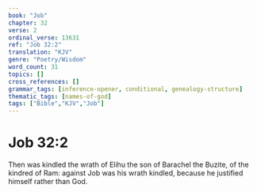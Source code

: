 ```yaml
---
book: "Job"
chapter: 32
verse: 2
ordinal_verse: 13631
ref: "Job 32:2"
translation: "KJV"
genre: "Poetry/Wisdom"
word_count: 31
topics: []
cross_references: []
grammar_tags: [inference-opener, conditional, genealogy-structure]
thematic_tags: [names-of-god]
tags: ["Bible","KJV","Job"]
---
```


# Job 32:2

Then was kindled the wrath of Elihu the son of Barachel the Buzite, of the kindred of Ram: against Job was his wrath kindled, because he justified himself rather than God.

